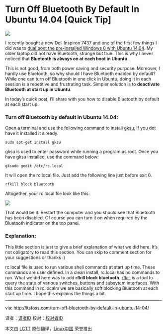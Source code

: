 Turn Off Bluetooth By Default In Ubuntu 14.04 [Quick Tip]
================================================================================
![](http://itsfoss.com/wp-content/uploads/2014/05/Bluetooth_Ubuntu.jpeg)

I recently bought a new Dell Inspiron 7437 and one of the first few things I did was to [dual boot the pre-installed Windows 8 with Ubuntu 14.04][1]. My older laptop did not have Bluetooth, strange but true. This is why I never noticed that **Bluetooth is always on at each boot in Ubuntu**.

This is not good, from both power saving and security purpose. Moreover, I hardly use Bluetooth, so why should I have Bluetooth enabled by default? While one can turn off Bluetooth in one click in Ubuntu, doing it in each session is a repetitive and frustrating task. Simpler solution is to **deactivate Bluetooth at start up in Ubuntu**.

In today’s quick post, I’ll share with you how to disable Bluetooth by default at each start up.

### Turn off Bluetooth by default in Ubuntu 14.04: ###

Open a terminal and use the following command to install [gksu][2], if you dot have it installed it already.

    sudo apt-get install gksu

gksu is used to enter password while running a program as root. Once you have gksu installed, use the command below:

    gksudo gedit /etc/rc.local

It will open the rc.local file. Just add the following line just before exit 0.

    rfkill block bluetooth

Altogether, your rc.local file look like this:

![](http://itsfoss.com/wp-content/uploads/2014/05/rfkill_Bluetooth.png)

That would be it. Restart the computer and you should see that Bluetooth has been disabled. Of course you can turn it on when required by the Bluetooth indicator on the top panel.

### Explanation: ###

This little section is just to give a brief explanation of what we did here. It’s not obligatory to read this section. You can skip to comment section for your suggestions or thanks :)

rc.local file is used to run various shell commands at start up time. These commands are user defined. In a clean install, rc.local has no commands to run. What we did here was to add **rfkill block bluetooth**. [rfkill][3] is a tool to query the state of various switches, buttons and subsytem interfaces. With this command in rc.localm we are basically soft blocking Bluetooth at each start up time. I hope this explains the things a bit.

--------------------------------------------------------------------------------

via: http://itsfoss.com/turn-off-bluetooth-by-default-in-ubuntu-14-04/

译者：[译者ID](https://github.com/译者ID) 校对：[校对者ID](https://github.com/校对者ID)

本文由 [LCTT](https://github.com/LCTT/TranslateProject) 原创翻译，[Linux中国](http://linux.cn/) 荣誉推出

[1]:http://itsfoss.com/install-ubuntu-1404-dual-boot-mode-windows-8-81-uefi/
[2]:https://wiki.gnome.org/action/show/Apps/Attic/gksu?action=show&redirect=gksu
[3]:http://wireless.kernel.org/en/users/Documentation/rfkill